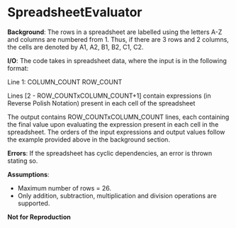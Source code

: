# SpreadsheetEvaluator

**Background**: The rows in a spreadsheet are labelled using the letters A-Z and columns are numbered from 1. Thus, if there are 3 rows and 2 columns, the cells are denoted by A1, A2, B1, B2, C1, C2.

**I/O**: The code takes in spreadsheet data, where the input is in the following format:

Line 1: COLUMN_COUNT ROW_COUNT

Lines [2 - ROW_COUNTxCOLUMN_COUNT+1] contain expressions (in Reverse Polish Notation) present in each cell of the spreadsheet

The output contains ROW_COUNTxCOLUMN_COUNT lines, each containing the final value upon evaluating the expression present in each cell in the spreadsheet. The orders of the input expressions and output values follow the example provided above in the background section.

**Errors**: If the spreadsheet has cyclic dependencies, an error is thrown stating so.

**Assumptions**:
- Maximum number of rows = 26.
- Only addition, subtraction, multiplication and division operations are supported.

**Not for Reproduction**
